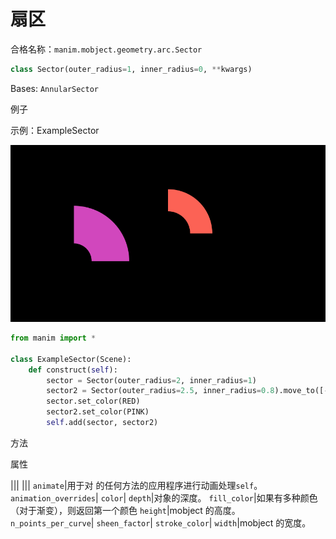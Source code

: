 # 扇区

合格名称：`manim.mobject.geometry.arc.Sector`

```py
class Sector(outer_radius=1, inner_radius=0, **kwargs)
```

Bases: `AnnularSector`

例子

示例：ExampleSector

![ExampleSector-1.png](../../static/ExampleSector-1.png)

```py
from manim import *

class ExampleSector(Scene):
    def construct(self):
        sector = Sector(outer_radius=2, inner_radius=1)
        sector2 = Sector(outer_radius=2.5, inner_radius=0.8).move_to([-3, 0, 0])
        sector.set_color(RED)
        sector2.set_color(PINK)
        self.add(sector, sector2)
```

方法



属性

|||
|||
`animate`|用于对 的任何方法的应用程序进行动画处理`self`。
`animation_overrides`|
`color`|
`depth`|对象的深度。
`fill_color`|如果有多种颜色（对于渐变），则返回第一个颜色
`height`|mobject 的高度。
`n_points_per_curve`|
`sheen_factor`|
`stroke_color`|
`width`|mobject 的宽度。
